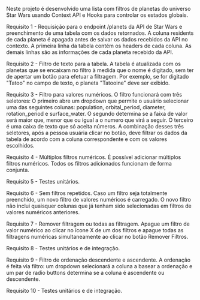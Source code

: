 Neste projeto é desenvolvido uma lista com filtros de planetas do universo Star Wars usando Context API e Hooks para controlar os estados globais.

Requisito 1 - Requisição para o endpoint /planets da API de Star Wars e preenchimento de uma tabela com os dados retornados.
  A coluna residents de cada planeta é apagada antes de salvar os dados recebidos da API no contexto.
  A primeira linha da tabela contém os headers de cada coluna. As demais linhas são as informações de cada planeta recebido da API.

Requisito 2 - Filtro de texto para a tabela.
  A tabela é atualizada com os planetas que se encaixam no filtro à medida que o nome é digitado, sem ter de apertar um botão para efetuar a filtragem. Por    exemplo, se for digitado "Tatoo" no campo de texto, o planeta "Tatooine" deve ser exibido.

Requisito 3 - Filtro para valores numéricos.
  O filtro funcionará com três seletores:
  O primeiro abre um dropdown que permite o usuário selecionar uma das seguintes colunas: population, orbital_period, diameter, rotation_period e surface_water.
  O segundo determina se a faixa de valor será maior que, menor que ou igual a o numero que virá a seguir.
  O terceiro é uma caixa de texto que só aceita números.
  A combinação desses três seletores, após a pessoa usuária clicar no botão, deve filtrar os dados da tabela de acordo com a coluna correspondente e com os valores escolhidos.

Requisito 4 - Múltiplos filtros numéricos.
  É possível adicionar múltiplos filtros numéricos. Todos os filtros adicionados funcionam de forma conjunta.

Requisito 5 - Testes unitários.

Requisito 6 - Sem filtros repetidos.
   Caso um filtro seja totalmente preenchido, um novo filtro de valores numéricos é carregado.
   O novo filtro não inclui quaisquer colunas que já tenham sido selecionadas em filtros de valores numéricos anteriores.

Requisito 7 - Remover filtragem ou todas as filtragem.
  Apague um filtro de valor numérico ao clicar no ícone X de um dos filtros e apague todas as filtragens numéricas simultaneamente ao clicar no botão          Remover Filtros.

Requisito 8 - Testes unitários e de integração.

Requisito 9 - Filtro de ordenação descendente e ascendente.
  A ordenação é feita via filtro: um dropdown selecionará a coluna a basear a ordenação e um par de radio buttons determina se a coluna é ascendente ou        descendente.

Requisito 10 - Testes unitários e de integração.
    




